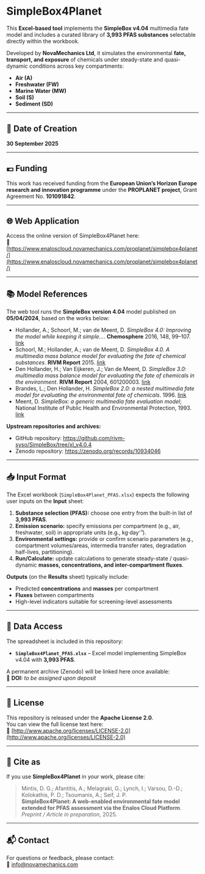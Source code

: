 # SimpleBox4Planet

This **Excel-based tool** implements the **SimpleBox v4.04** multimedia fate model and includes a curated library of **3,993 PFAS substances** selectable directly within the workbook.

Developed by **NovaMechanics Ltd**, it simulates the environmental **fate, transport, and exposure** of chemicals under steady-state and quasi-dynamic conditions across key compartments:
- **Air (A)**
- **Freshwater (FW)**
- **Marine Water (MW)**
- **Soil (S)**
- **Sediment (SD)**

---

## 📅 Date of Creation

**30 September 2025**

---

## 💶 Funding

This work has received funding from the **European Union’s Horizon Europe research and innovation programme** under the **PROPLANET project**, Grant Agreement No. **101091842**.

---

## 🌐 Web Application

Access the online version of SimpleBox4Planet here:  
🔗 [https://www.enaloscloud.novamechanics.com/proplanet/simplebox4planet/](https://www.enaloscloud.novamechanics.com/proplanet/simplebox4planet/)

---

## 📚 Model References

The web tool runs the **SimpleBox version 4.04** model published on **05/04/2024**, based on the works below:

- Hollander, A.; Schoorl, M.; van de Meent, D. *SimpleBox 4.0: Improving the model while keeping it simple…*. **Chemosphere** 2016, 148, 99–107. [link](https://www.sciencedirect.com/science/article/abs/pii/S0045653516300066)
- Schoorl, M.; Hollander, A.; van de Meent, D. *SimpleBox 4.0. A multimedia mass balance model for evaluating the fate of chemical substances*. **RIVM Report** 2015. [link](https://www.rivm.nl/bibliotheek/rapporten/2015-0161.pdf)
- Den Hollander, H.; Van Eijkeren, J.; Van de Meent, D. *SimpleBox 3.0: multimedia mass balance model for evaluating the fate of chemicals in the environment*. **RIVM Report** 2004, 601200003. [link](https://www.rivm.nl/sites/default/files/2018-11/SimpleBox%203.0%20-%20Multimedia%20mass%20balance%20model%20for%20evaluating%20the%20fate%20of%20chemical%20in%20the%20environment.pdf)
- Brandes, L.; Den Hollander, H. *SimpleBox 2.0: a nested multimedia fate model for evaluating the environmental fate of chemicals*. 1996. [link](https://www.rivm.nl/bibliotheek/rapporten/719101029.pdf)
- Meent, D. *SimpleBox: a generic multimedia fate evaluation model*; National Institute of Public Health and Environmental Protection, 1993. [link](https://www.rivm.nl/bibliotheek/rapporten/672720001.pdf)

**Upstream repositories and archives:**
- GitHub repository: https://github.com/rivm-syso/SimpleBox/tree/xl_v4.0.4  
- Zenodo repository: https://zenodo.org/records/10934046

---

## 📥 Input Format

The Excel workbook (`SimpleBox4Planet_PFAS.xlsx`) expects the following user inputs on the **Input** sheet:

1. **Substance selection (PFAS):** choose one entry from the built-in list of **3,993 PFAS**.  
2. **Emission scenario:** specify emissions per compartment (e.g., air, freshwater, soil) in appropriate units (e.g., kg·day⁻¹).  
3. **Environmental settings:** provide or confirm scenario parameters (e.g., compartment volumes/areas, intermedia transfer rates, degradation half-lives, partitioning).  
4. **Run/Calculate:** update calculations to generate steady-state / quasi-dynamic **masses, concentrations, and inter-compartment fluxes**.

**Outputs** (on the **Results** sheet) typically include:  
- Predicted **concentrations** and **masses** per compartment  
- **Fluxes** between compartments  
- High-level indicators suitable for screening-level assessments

---

## 📁 Data Access

The spreadsheet is included in this repository:  
- **`SimpleBox4Planet_PFAS.xlsx`** – Excel model implementing SimpleBox v4.04 with **3,993 PFAS**.

A permanent archive (Zenodo) will be linked here once available:  
📌 **DOI:** *to be assigned upon deposit*

---

## 🧾 License

This repository is released under the **Apache License 2.0**.  
You can view the full license text here:  
🔗 [http://www.apache.org/licenses/LICENSE-2.0](http://www.apache.org/licenses/LICENSE-2.0)

---

## 📣 Cite as

If you use **SimpleBox4Planet** in your work, please cite:

> Mintis, D. G.; Afantitis, A.; Melagraki, G.; Lynch, I.; Varsou, D.-D.; Kolokathis, P. D.; Tsoumanis, A.; Seif, J. P.  
> **SimpleBox4Planet: A web-enabled environmental fate model extended for PFAS assessment via the Enalos Cloud Platform**. *Preprint / Article in preparation*, 2025.

---

## 📬 Contact

For questions or feedback, please contact:  
📧 [info@novamechanics.com](mailto:info@novamechanics.com)

